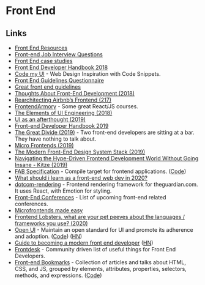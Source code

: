 # Front End

## Links

* [Front End Resources](https://enboard.co/frontend/)
* [Front-end Job Interview Questions](https://github.com/h5bp/Front-end-Developer-Interview-Questions#readme)
* [Front End case studies](https://github.com/andrew--r/frontend-case-studies#readme)
* [Front End Developer Handbook 2018](https://frontendmasters.com/books/front-end-handbook/2018/)
* [Code my UI](https://codemyui.com) - Web Design Inspiration with Code Snippets.
* [Front End Guidelines Questionnaire](https://github.com/bradfrost/frontend-guidelines-questionnaire#readme)
* [Great front end guidelines](https://github.com/rvolosatovs/turtlitto/blob/master/DEVELOPMENT.md#frontend-guidelines)
* [Thoughts About Front-End Development \(2018\)](https://reading.supply/@jim/thoughts-about-front-end-development-2WwhaP)
* [Rearchitecting Airbnb’s Frontend \(217\)](https://medium.com/airbnb-engineering/rearchitecting-airbnbs-frontend-5e213efc24d2)
* [FrontendArmory](https://frontarm.com/) - Some great React/JS courses.
* [The Elements of UI Engineering \(2018\)](https://overreacted.io/the-elements-of-ui-engineering/)
* [UI as an afterthought \(2019\)](https://michel.codes/blogs/ui-as-an-afterthought)
* [Front-end Developer Handbook 2019](https://frontendmasters.com/books/front-end-handbook/2019/)
* [The Great Divide \(2019\)](https://css-tricks.com/the-great-divide/) - Two front-end developers are sitting at a bar. They have nothing to talk about.
* [Micro Frontends \(2019\)](https://martinfowler.com/articles/micro-frontends.html)
* [The Modern Front-End Design System Stack \(2019\)](https://jxnblk.com/blog/the-modern-front-end-design-system/)
* [Navigating the Hype-Driven Frontend Development World Without Going Insane - Kitze \(2019\)](https://www.youtube.com/watch?v=u2WtILkz0fI)
* [FAB Specification](https://fab.dev/) - Compile target for frontend applications. \([Code](https://github.com/fab-spec/fab)\)
* [What should i learn as a front-end web dev in 2020?](https://www.reddit.com/r/webdev/comments/ed5aoj/what_should_i_learn_as_a_frontend_web_dev_in_2020/)
* [dotcom-rendering](https://github.com/guardian/dotcom-rendering) - Frontend rendering framework for theguardian.com. It uses React, with Emotion for styling.
* [Front-End Conferences](https://github.com/frontendfront/front-end-conferences#readme) - List of upcoming front-end related conferences.
* [Microfrontends made easy](https://github.com/single-spa/single-spa)
* [Frontend Lobsters, what are your pet peeves about the languages / frameworks you use? \(2020\)](https://lobste.rs/s/7jwneg/frontend_lobsters_what_are_your_pet)
* [Open UI](https://open-ui.org) - Maintain an open standard for UI and promote its adherence and adoption. \([Code](https://github.com/WICG/open-ui)\) \([HN](https://news.ycombinator.com/item?id=22731898)\)
* [Guide to becoming a modern front end developer](https://roadmap.sh/frontend) \([HN](https://news.ycombinator.com/item?id=22765861)\)
* [Frontdesk](https://github.com/miripiruni/frontdesk#readme) - Community driven list of useful things for Front End Developers.
* [Front-end Bookmarks](https://www.frontendbookmarks.com/) - Collection of articles and talks about HTML, CSS, and JS, grouped by elements, attributes, properties, selectors, methods, and expressions. \([Code](https://github.com/matuzo/front-end-bookmarks)\)

